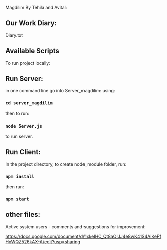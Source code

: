 Magdilim By Tehila and Avital: 

## Our Work Diary:
Diary.txt


## Available Scripts

To run project locally:

## Run Server:

in one command line go into Server_magdilim: using:
### `cd server_magdilim`
then to run:
### `node Server.js`
to run server.

## Run Client:

In the project directory, to create node_module folder, run:

### `npm install`

then run:

### `npm start`


## other files:

Active system users - comments and suggestions for improvement:

https://docs.google.com/document/d/1xkeIHC_Qt8aOIJJ4e8wK41S4AiKePfHxWQZ526kAX-A/edit?usp=sharing

